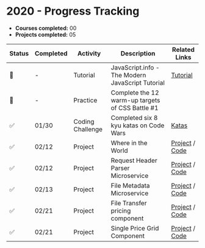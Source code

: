 # 2020 - Progress Tracking

- **Courses completed:** 00
- **Projects completed:** 05

| Status | Completed | Activity | Description                                      | Related Links            |
| ------ | -------- |-------- | ------------------------------------------------ | ------------------------ |
| 🚧     | - | Tutorial | JavaScript.info - The Modern JavaScript Tutorial | [Tutorial](https://javascript.info/) |
| 🚧     | - | Practice | Complete the 12 warm-up targets of CSS Battle #1 |                          |
| ✅     | 01/30 | Coding Challenge | Completed six 8 kyu katas on Code Wars | [Katas](https://www.codewars.com/users/shrdn/completed_solutions) |
| ✅     | 02/12 | Project | Where in the World | [Project](https://srd-whereintheworld.netlify.com/) / [Code](https://github.com/sheriallis/where-in-the-world)
| ✅     | 02/12 | Project | Request Header Parser Microservice | [Project](https://sr-request-header-parser.glitch.me) / [Code](https://github.com/sheriallis/request-header-microservice)
| ✅     | 02/13 | Project | File Metadata Microservice | [Project](https://sr-filemetadata.glitch.me) / [Code](https://github.com/sheriallis/file-metadata-microservice)
| ✅    | 02/21  | Project | File Transfer pricing component | [Project](https://sheriallis.github.io/frontendmentor/pricing-component-with-toggle/) / [Code](https://github.com/sheriallis/frontendmentor/tree/master/pricing-component-with-toggle)
| ✅    | 02/21   | Project | Single Price Grid Component    | [Project](https://sheriallis.github.io/frontendmentor/single-price-grid-component/) / [Code](https://github.com/sheriallis/frontendmentor/tree/master/single-price-grid-component)
